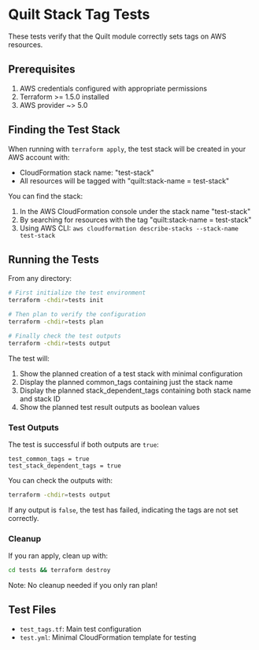# Quilt Stack Tag Tests

These tests verify that the Quilt module correctly sets tags on AWS resources.

## Prerequisites

1. AWS credentials configured with appropriate permissions
2. Terraform >= 1.5.0 installed
3. AWS provider ~> 5.0

## Finding the Test Stack

When running with `terraform apply`, the test stack will be created in your AWS account with:
- CloudFormation stack name: "test-stack"
- All resources will be tagged with "quilt:stack-name = test-stack"

You can find the stack:
1. In the AWS CloudFormation console under the stack name "test-stack"
2. By searching for resources with the tag "quilt:stack-name = test-stack"
3. Using AWS CLI: `aws cloudformation describe-stacks --stack-name test-stack`

## Running the Tests

From any directory:

```bash
# First initialize the test environment
terraform -chdir=tests init

# Then plan to verify the configuration
terraform -chdir=tests plan

# Finally check the test outputs
terraform -chdir=tests output
```

The test will:
1. Show the planned creation of a test stack with minimal configuration
2. Display the planned common_tags containing just the stack name
3. Display the planned stack_dependent_tags containing both stack name and stack ID
4. Show the planned test result outputs as boolean values

### Test Outputs

The test is successful if both outputs are `true`:

```
test_common_tags = true
test_stack_dependent_tags = true
```

You can check the outputs with:
```bash
terraform -chdir=tests output
```

If any output is `false`, the test has failed, indicating the tags are not set correctly.

### Cleanup

If you ran apply, clean up with:

```bash
cd tests && terraform destroy
```

Note: No cleanup needed if you only ran plan!

## Test Files

- `test_tags.tf`: Main test configuration
- `test.yml`: Minimal CloudFormation template for testing
